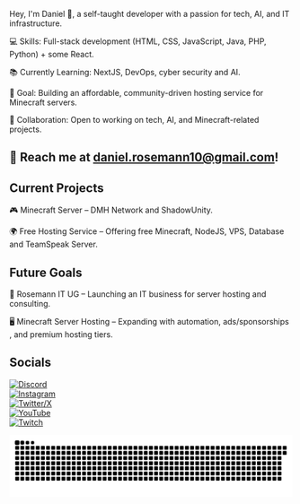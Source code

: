 Hey, I'm Daniel 👋, a self-taught developer with a passion for tech, AI, and IT infrastructure.

💻 Skills: Full-stack development (HTML, CSS, JavaScript, Java, PHP, Python) + some React.

📚 Currently Learning: NextJS, DevOps, cyber security and AI.

🚀 Goal: Building an affordable, community-driven hosting service for Minecraft servers.

🤝 Collaboration: Open to working on tech, AI, and Minecraft-related projects.

## 📧 Reach me at daniel.rosemann10@gmail.com!

## Current Projects

🎮 Minecraft Server – DMH Network and ShadowUnity.

🌍 Free Hosting Service – Offering free Minecraft, NodeJS, VPS, Database and TeamSpeak Server.

## Future Goals

🏢 Rosemann IT UG – Launching an IT business for server hosting and consulting.

🖥️ Minecraft Server Hosting – Expanding with automation, ads/sponsorships , and premium hosting tiers.

## Socials 
[![Discord](https://img.shields.io/badge/profile-%234953c9.svg?style=for-the-badge&logo=discord&logoColor=white)](https://discord.com/users/1213567076997009421)   
[![Instagram](https://img.shields.io/badge/instagram-%23E4405F.svg?style=for-the-badge&logo=instagram&logoColor=white)](https://instagram.com/daaanieltv)  
[![Twitter/X](https://img.shields.io/badge/twitter-%23000000.svg?style=for-the-badge&logo=x&logoColor=white)](https://x.com/DaaaaanielTV)  
[![YouTube](https://img.shields.io/badge/youtube-%23FF0000.svg?style=for-the-badge&logo=youtube&logoColor=white)](https://www.youtube.com/@TechInsightsDE)  
[![Twitch](https://img.shields.io/badge/twitch-%239146FF.svg?style=for-the-badge&logo=twitch&logoColor=white)](https://twitch.tv/daaanieltv)

<picture>  
  <source media="(prefers-color-scheme: dark)" srcset="https://raw.githubusercontent.com/damianschoenberger/damianschoenberger/output/github-snake-dark.svg" />  
  <source media="(prefers-color-scheme: light)" srcset="https://raw.githubusercontent.com/damianschoenberger/damianschoenberger/output/github-snake.svg" />  
  <img alt="github-snake" src="https://raw.githubusercontent.com/damianschoenberger/damianschoenberger/output/github-snake.svg" />  
</picture>
